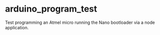 # arduino_program_test
Test programming an Atmel micro running the Nano bootloader via a node application.
